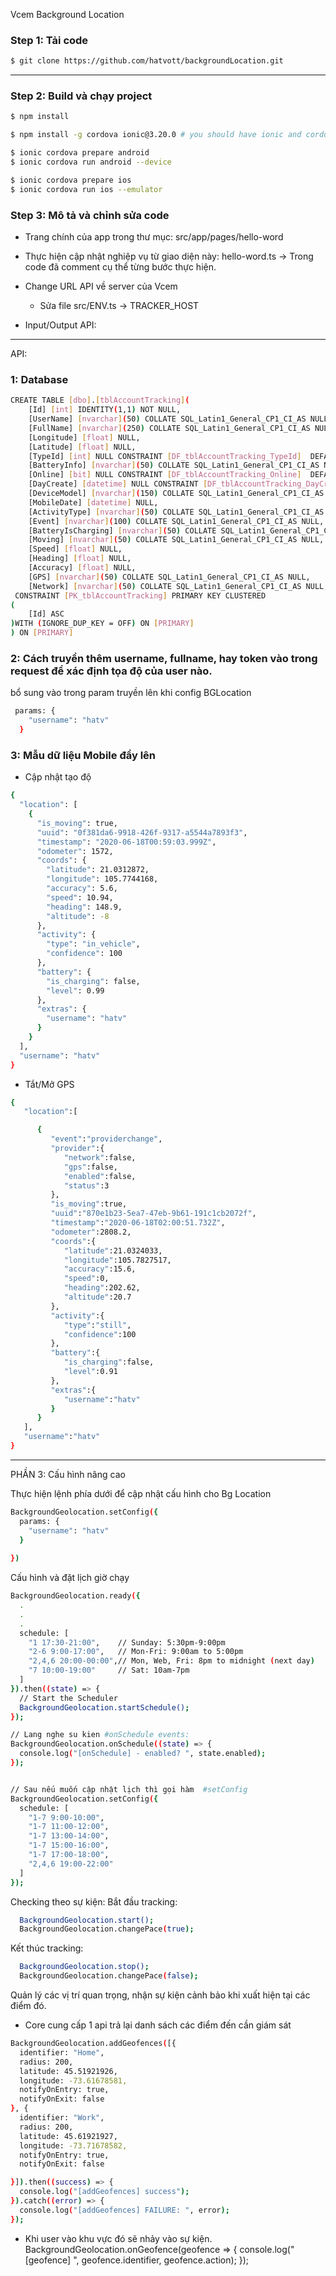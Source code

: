  Vcem Background Location

### Step 1: Tải code

```bash
$ git clone https://github.com/hatvott/backgroundLocation.git
```

----------------------------------------------------------------------------

### Step 2:  Build và chạy project

```bash
$ npm install

$ npm install -g cordova ionic@3.20.0 # you should have ionic and cordova installed

$ ionic cordova prepare android
$ ionic cordova run android --device

$ ionic cordova prepare ios
$ ionic cordova run ios --emulator

```

### Step 3:  Mô tả và chỉnh sửa code
- Trang  chính của app trong thư mục: src/app/pages/hello-word
- Thực hiện cập nhật nghiệp vụ từ giao diện này: hello-word.ts -> Trong code đã comment cụ thể từng bước thực hiện.
- Change URL API về server của Vcem
	+ Sửa file src/ENV.ts -> TRACKER_HOST

- Input/Output API:

--------------------------------------------------------------------------------------------------------------------------

API:
### 1: Database
```bash
CREATE TABLE [dbo].[tblAccountTracking](
	[Id] [int] IDENTITY(1,1) NOT NULL,
	[UserName] [nvarchar](50) COLLATE SQL_Latin1_General_CP1_CI_AS NULL,
	[FullName] [nvarchar](250) COLLATE SQL_Latin1_General_CP1_CI_AS NULL,
	[Longitude] [float] NULL,
	[Latitude] [float] NULL,
	[TypeId] [int] NULL CONSTRAINT [DF_tblAccountTracking_TypeId]  DEFAULT ((0)),
	[BatteryInfo] [nvarchar](50) COLLATE SQL_Latin1_General_CP1_CI_AS NULL,
	[Online] [bit] NULL CONSTRAINT [DF_tblAccountTracking_Online]  DEFAULT ((1)),
	[DayCreate] [datetime] NULL CONSTRAINT [DF_tblAccountTracking_DayCreate]  DEFAULT (getdate()),
	[DeviceModel] [nvarchar](150) COLLATE SQL_Latin1_General_CP1_CI_AS NULL,
	[MobileDate] [datetime] NULL,
	[ActivityType] [nvarchar](50) COLLATE SQL_Latin1_General_CP1_CI_AS NULL,
	[Event] [nvarchar](100) COLLATE SQL_Latin1_General_CP1_CI_AS NULL,
	[BatteryIsCharging] [nvarchar](50) COLLATE SQL_Latin1_General_CP1_CI_AS NULL,
	[Moving] [nvarchar](50) COLLATE SQL_Latin1_General_CP1_CI_AS NULL,
	[Speed] [float] NULL,
	[Heading] [float] NULL,
	[Accuracy] [float] NULL,
	[GPS] [nvarchar](50) COLLATE SQL_Latin1_General_CP1_CI_AS NULL,
	[Network] [nvarchar](50) COLLATE SQL_Latin1_General_CP1_CI_AS NULL,
 CONSTRAINT [PK_tblAccountTracking] PRIMARY KEY CLUSTERED 
(
	[Id] ASC
)WITH (IGNORE_DUP_KEY = OFF) ON [PRIMARY]
) ON [PRIMARY]

```
### 2: Cách truyền thêm username, fullname, hay token vào trong request để xác định tọa độ của user nào.
bổ sung vào trong param truyền lên khi config BGLocation
```bash
 params: {
    "username": "hatv"
  }
```
### 3: Mẫu dữ liệu Mobile đẩy lên
- Cập nhật tạo độ
```bash
{
  "location": [
    {
      "is_moving": true,
      "uuid": "0f381da6-9918-426f-9317-a5544a7893f3",
      "timestamp": "2020-06-18T00:59:03.999Z",
      "odometer": 1572,
      "coords": {
        "latitude": 21.0312872,
        "longitude": 105.7744168,
        "accuracy": 5.6,
        "speed": 10.94,
        "heading": 148.9,
        "altitude": -8
      },
      "activity": {
        "type": "in_vehicle",
        "confidence": 100
      },
      "battery": {
        "is_charging": false,
        "level": 0.99
      },
      "extras": {
        "username": "hatv"
      }
    }
  ],
  "username": "hatv"
}
```
- Tắt/Mở GPS 
```bash
{
   "location":[

      {
         "event":"providerchange",
         "provider":{
            "network":false,
            "gps":false,
            "enabled":false,
            "status":3
         },
         "is_moving":true,
         "uuid":"870e1b23-5ea7-47eb-9b61-191c1cb2072f",
         "timestamp":"2020-06-18T02:00:51.732Z",
         "odometer":2808.2,
         "coords":{
            "latitude":21.0324033,
            "longitude":105.7827517,
            "accuracy":15.6,
            "speed":0,
            "heading":202.62,
            "altitude":20.7
         },
         "activity":{
            "type":"still",
            "confidence":100
         },
         "battery":{
            "is_charging":false,
            "level":0.91
         },
         "extras":{
            "username":"hatv"
         }
      }
   ],
   "username":"hatv"
}
```
----------------------------------------------------------------------------------------------------------------------------
PHẦN 3: Cấu hình nâng cao

Thực hiện lệnh phía dưới để cập nhật cấu hình cho Bg Location
```bash
BackgroundGeolocation.setConfig({
  params: {
    "username": "hatv"
  }
  
})
```
Cấu hình và đặt lịch giờ chạy
```bash
BackgroundGeolocation.ready({
  .
  .
  .
  schedule: [
    "1 17:30-21:00",    // Sunday: 5:30pm-9:00pm
    "2-6 9:00-17:00",   // Mon-Fri: 9:00am to 5:00pm
    "2,4,6 20:00-00:00",// Mon, Web, Fri: 8pm to midnight (next day)
    "7 10:00-19:00"     // Sat: 10am-7pm
  ]
}).then((state) => {
  // Start the Scheduler
  BackgroundGeolocation.startSchedule();
});

// Lang nghe su kien #onSchedule events:
BackgroundGeolocation.onSchedule((state) => {
  console.log("[onSchedule] - enabled? ", state.enabled);
});


// Sau nếu muốn cập nhật lịch thì gọi hàm  #setConfig 
BackgroundGeolocation.setConfig({
  schedule: [
    "1-7 9:00-10:00",
    "1-7 11:00-12:00",
    "1-7 13:00-14:00",
    "1-7 15:00-16:00",
    "1-7 17:00-18:00",
    "2,4,6 19:00-22:00"
  ]
});
```

Checking theo sự kiện:
Bắt đầu tracking:
```bash
  BackgroundGeolocation.start();
  BackgroundGeolocation.changePace(true);

```
Kết thúc tracking:
```bash
  BackgroundGeolocation.stop();
  BackgroundGeolocation.changePace(false);

```


Quản lý các vị trí quan trọng, nhận sự kiện cảnh bảo khi xuất hiện tại các điểm đó.
- Core cung cấp 1 api trả lại danh sách các điểm đến cần giám sát
```bash
BackgroundGeolocation.addGeofences([{
  identifier: "Home",
  radius: 200,
  latitude: 45.51921926,
  longitude: -73.61678581,
  notifyOnEntry: true,
  notifyOnExit: false
}, {
  identifier: "Work",
  radius: 200,
  latitude: 45.61921927,
  longitude: -73.71678582,
  notifyOnEntry: true,
  notifyOnExit: false

}]).then((success) => {
  console.log("[addGeofences] success");
}).catch((error) => {
  console.log("[addGeofences] FAILURE: ", error);
});
```

- Khi user vào khu vực đó sẽ nhảy vào sự kiện.
BackgroundGeolocation.onGeofence(geofence => {
  console.log("[geofence] ", geofence.identifier, geofence.action);
});




